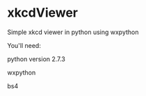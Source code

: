 xkcdViewer
==========

Simple xkcd viewer in python using wxpython
  
  
  You'll need:

  python version 2.7.3

  wxpython

  bs4
